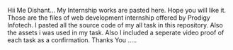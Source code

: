 Hii Me Dishant... 
My Internship works are pasted here. Hope you will like it.
Those are the files of web development internship offered by Prodigy Infotech.
I pasted all the source code of my all task in this repository. 
Also the assets i was used in my task.
Also I included a seperate video proof of each task as a confirmation.
Thanks You .....
